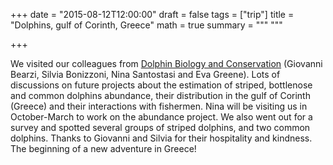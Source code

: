 +++
date = "2015-08-12T12:00:00"
draft = false
tags = ["trip"]
title = "Dolphins, gulf of Corinth, Greece"
math = true
summary = """
"""

+++
 
We visited our colleagues from <a href="http://www.dolphinbiology.org/" target="_blank">Dolphin 
Biology and Conservation</a> (Giovanni Bearzi, Silvia Bonizzoni, Nina Santostasi ‎and‎‎ Eva Greene). 
Lots of discussions on future projects about the estimation of striped, bottlenose and 
common dolphins abundance, their distribution in the gulf of Corinth (Greece) and their 
interactions with fishermen. Nina will be visiting us in October-March to work on the 
abundance project. We also went out for a survey and spotted several groups of striped 
dolphins, and two common dolphins. Thanks to Giovanni and Silvia for their hospitality 
and kindness. The beginning of a new adventure in Greece!
